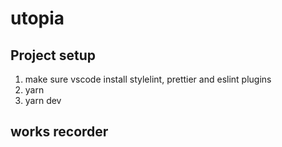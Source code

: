# utopia

## Project setup
1. make sure vscode install stylelint, prettier and eslint plugins
2. yarn
3. yarn dev

## works recorder
